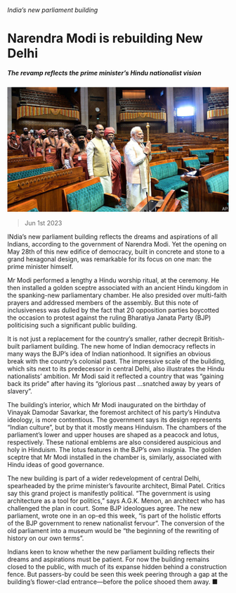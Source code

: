###### India’s new parliament building

# Narendra Modi is rebuilding New Delhi 

##### The revamp reflects the prime minister’s Hindu nationalist vision 

![image](images/20230603_ASP502.jpg) 

> Jun 1st 2023 

INdia’s new parliament building reflects the dreams and aspirations of all Indians, according to the government of Narendra Modi. Yet the opening on May 28th of this new edifice of democracy, built in concrete and stone to a grand hexagonal design, was remarkable for its focus on one man: the prime minister himself.

Mr Modi performed a lengthy a Hindu worship ritual, at the ceremony. He then installed a golden sceptre associated with an ancient Hindu kingdom in the spanking-new parliamentary chamber. He also presided over multi-faith prayers and addressed members of the assembly. But this note of inclusiveness was dulled by the fact that 20 opposition parties boycotted the occasion to protest against the ruling Bharatiya Janata Party (BJP) politicising such a significant public building.

It is not just a replacement for the country’s smaller, rather decrepit British-built parliament building. The new home of Indian democracy reflects in many ways the BJP’s idea of Indian nationhood. It signifies an obvious break with the country’s colonial past. The impressive scale of the building, which sits next to its predecessor in central Delhi, also illustrates the Hindu nationalists’ ambition. Mr Modi said it reflected a country that was “gaining back its pride” after having its “glorious past …snatched away by years of slavery”.

The building’s interior, which Mr Modi inaugurated on the birthday of Vinayak Damodar Savarkar, the foremost architect of his party’s Hindutva ideology, is more contentious. The government says its design represents “Indian culture”, but by that it mostly means Hinduism. The chambers of the parliament’s lower and upper houses are shaped as a peacock and lotus, respectively. These national emblems are also considered auspicious and holy in Hinduism. The lotus features in the BJP’s own insignia. The golden sceptre that Mr Modi installed in the chamber is, similarly, associated with Hindu ideas of good governance.

The new building is part of a wider redevelopment of central Delhi, spearheaded by the prime minister’s favourite architect, Bimal Patel. Critics say this grand project is manifestly political. “The government is using architecture as a tool for politics,” says A.G.K. Menon, an architect who has challenged the plan in court. Some BJP ideologues agree. The new parliament, wrote one in an op-ed this week, “is part of the holistic efforts of the BJP government to renew nationalist fervour”. The conversion of the old parliament into a museum would be “the beginning of the rewriting of history on our own terms”.

Indians keen to know whether the new parliament building reflects their dreams and aspirations must be patient. For now the building remains closed to the public, with much of its expanse hidden behind a construction fence. But passers-by could be seen this week peering through a gap at the building’s flower-clad entrance—before the police shooed them away. ■

